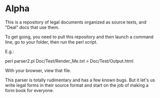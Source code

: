 Alpha
=====

This is a repository of legal documents organized as source texts, and "Deal" docs that use them. 

To get going, you need to pull this repository and then launch a command line, go to your folder, then run the perl script.  

E.g.:

perl parser2.pl Doc/Test/Render_Me.txt > Doc/Test/Output.html

With your browser, view that file.  


This parser is totally rudimentary and has a few known bugs.  But it let's us write legal forms in their source format and start on the job of making a form book for everyone. 


